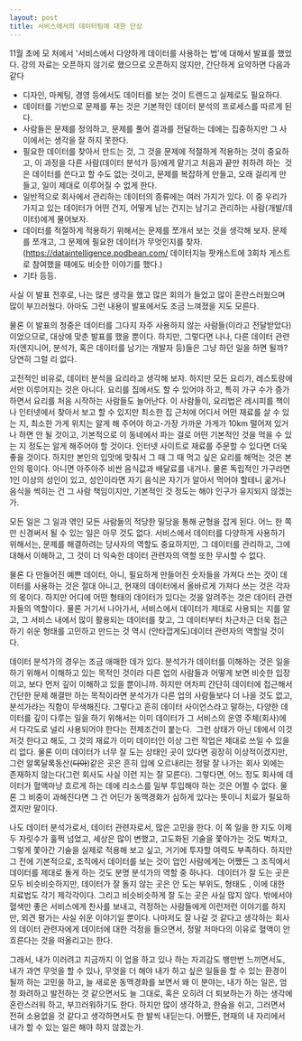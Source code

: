 ```yaml
---
layout: post
title: 서비스에서의 데이터팀에 대한 단상
---
```


11월 초에 모 처에서 '서비스에서 다양하게 데이터를 사용하는 법'에 대해서 발표를 했었다. 강의 자료는 오픈하지 않기로 했으므로 오픈하지 않지만, 간단하게 요약하면 다음과 같다

* 디자인, 마케팅, 경영 등에서도 데이터를 보는 것이 트렌드고 실제로도 필요하다.
* 데이터를 기반으로 문제를 푸는 것은 기본적인 데이터 분석의 프로세스를 따르게 된다.
* 사람들은 문제를 정의하고, 문제를 풀어 결과를 전달하는 데에는 집중하지만 그 사이에서는 생각을 잘 하지 못한다.
* 필요한 데이터를 찾아서 만드는 것, 그 것을 문제에 적절하게 적용하는 것이 중요하고, 이 과정을 다른 사람(데이터 분석가 등)에게 맡기고 처음과 끝만 취하려 하는  것은 데이터를 쓴다고 할 수도 없는 것이고, 문제를 복잡하게 만들고, 오래 걸리게 만들고, 일이 제대로 이루어질 수 없게 한다.
* 일반적으로 회사에서 관리하는 데이터의 종류에는 여러 가지가 있다. 이 중 우리가 가지고 있는 데이터가 어떤 건지, 어떻게 남는 건지는 남기고 관리하는 사람(개발/데이터)에게 물어보자.
* 데이터를 적절하게 적용하기 위해서는 문제를 쪼개서 보는 것을 생각해 보자. 문제를 쪼개고, 그 문제에 필요한 데이터가 무엇인지를 찾자. (https://dataintelligence.podbean.com/ 데이터지능 팟캐스트에 3회차 게스트로 참여했을 때에도 비슷한 이야기를 했다.)
* 기타 등등.

사실 이 발표 전후로, 나는 많은 생각을 했고 많은 회의가 들었고 많이 혼란스러웠으며 많이 부끄러웠다. 아마도 그런 내용이 발표에서도 조금 느껴졌을 지도 모른다.

물론 이 발표의 청중은 데이터를 그다지 자주 사용하지 않는 사람들(이라고 전달받았다)이었으므로, 대상에 맞춘 발표를 했을 뿐이다. 하지만, 그렇다면 나나, 다른 데이터 관련자(엔지니어, 분석가, 혹은 데이터를 남기는 개발자 등)들은 그냥 하던 일을 하면 될까? 당연히 그럴 리 없다.

고전적인 비유로, 데이터 분석을 요리라고 생각해 보자. 하지만 모든 요리가, 레스토랑에서만 이루어지는 것은 아니다. 요리를 집에서도 할 수 있어야 하고, 특히 가구 수가 증가하면서 요리를 처음 시작하는 사람들도 늘어난다. 이 사람들이, 요리법은 레시피를 책이나 인터넷에서 찾아서 보고 할 수 있지만 최소한 집 근처에 어디서 어떤 재료를 살 수 있는 지, 최소한 가게 위치는 알게 해 주어야 하고-가장 가까운 가게가 10km 떨어져 있거나 하면 안 될 것이고, 기본적으로 이 동네에서 파는 걸로 어떤 기본적인 것을 먹을 수 있는 지 정도는 알게 해주어야 할 것이다. 인터넷 사이트로 재료를 주문할 수 있다면 더욱 좋을 것이다. 하지만 본인의 입맛에 맞춰서 그 때 그 때 먹고 싶은 요리를 해먹는 것은 본인의 몫이다. 아니면 아주아주 비싼 음식값과 배달료를 내거나. 물론 독립적인 가구라면 1인 이상의 성인이 있고, 성인이라면 자기 음식은 자기가 알아서 먹어야 할테니 굶거나 음식을 썩히는 건 그 사람 책임이지만, 기본적인 것 정도는 해야 인구가 유지되지 않겠는가.

모든 일은 그 일과 엮인 모든 사람들의 적당한 밀당을 통해 균형을 잡게 된다. 어느 한 쪽만 신경써서 될 수 있는 일은 아무 것도 없다. 서비스에서 데이터를 다양하게 사용하기 위해서는, 문제를 해결하려는 당사자의 역할도 중요하지만, 그 데이터를 관리하고, 그에 대해서 이해하고, 그 것이 더 익숙한 데이터 관련자의 역할 또한 무시할 수 없다.

물론 다 만들어진 예쁜 데이터, 아니, 필요하게 만들어진 숫자들을 가져다 쓰는 것이 데이터를 사용하는 것은 절대 아니고, 현재의 데이터에서 올바르게 가져다 쓰는 것은 각자의 몫이다. 하지만 어디에 어떤 형태의 데이터가 있다는 것을 알려주는 것은 데이터 관련자들의 역할이다. 물론 거기서 나아가서, 서비스에서 데이터가 제대로 사용되는 지를 알고, 그 서비스 내에서 많이 활용되는 데이터를 찾고, 그 데이터부터 차근차근 더욱 접근하기 쉬운 형태를 고민하고 만드는 것 역시 (안타깝게도)데이터 관련자의 역할일 것이다.

데이터 분석가의 경우는 조금 애매한 데가 있다. 분석가가 데이터를 이해하는 것은 일을 하기 위해서 이해하고 있는 목적인 것이라 다른 업의 사람들과 어떻게 보면 비슷한 입장이고, 보다 먼저 깊이 이해하고 있을 뿐이니까. 하지만 어차피 간단히 데이터에 접근해서 간단한 문제 해결만 하는 목적이라면 분석가가 다른 업의 사람들보다 더 나을 것도 없고, 분석가라는 직함이 무색해진다. 그렇다고 흔히 데이터 사이언스라고 말하는, 다양한 데이터를 깊이 다루는 일을 하기 위해서는 이미 데이터가 그 서비스의 운영 주체(회사)에서 다각도로 널리 사용되어야 한다는 전제조건이 붙는다.  그런 상태가 아닌 데에서 이것저것 한다고 해도, 그 것의 재료가 이미 데이터인 이상 그런 작업은 제대로 쓰일 수 있을 리 없다. 물론 이미 데이터가 너무 잘 도는 상태인 곳이 있다면 굉장히 이상적이겠지만, 그런 알록달록동산(~~디아~~)같은 곳은 흔히 입에 오르내리는 정말 잘 나가는 회사 외에는 존재하지 않는다(그런 회사도 사실 이런 지는 잘 모른다). 그렇다면, 어느 정도 회사에 데이터가 혈액마냥 흐르게 하는 데에 리소스를 일부 투입해야 하는 것은 어쩔 수 없다. 물론 그 비중이 과해진다면 그 건 어딘가 동맥경화가 심하게 있다는 뜻이니 치료가 필요하겠지만 말이다.

나도 데이터 분석가로서, 데이터 관련자로서, 많은 고민을 한다. 이 쪽 일을 한 지도 이제 두 자릿수가 훌쩍 넘었고, 세상은 많이 변했고, 고도화된 기술을 쫓아가는 것도 벅차고, 그렇게 쫓아간 기술을 실제로 적용해 보고 싶고, 거기에 투자할 여력도 부족하다. 하지만 그 전에 기본적으로, 조직에서 데이터를 보는 것이 업인 사람에게는 어쨌든 그 조직에서 데이터를 제대로 돌게 하는 것도 분명 분석가의 역할 중 하나다.  데이터가 잘 도는 곳은 모두 비슷비슷하지만, 데이터가 잘 돌지 않는 곳은 안 도는 부위도, 형태도 , 이에 대한 치료법도 각기 제각각이다. 그리고 비슷비슷하게 잘 도는 곳은 사실 많지 않다. 밖에서야 혈색만 좋은 서비스에게 찬사를 보내고, 걱정하는 사람들에게 이런저런 이야기를 하지만, 외견 평가는 사실 쉬운 이야기일 뿐이다. 나마저도 잘 나갈 것 같다고 생각하는 회사의 데이터 관련자에게 데이터에 대한 걱정을 들으면서, 정말 저마다의 이유로 혈액이 안 흐른다는 것을 떠올리고는 한다.

그래서, 내가 이러려고 지금까지 이 업을 하고 있나 하는 자괴감도 뱅만번 느끼면서도, 내가 과연 무엇을 할 수 있나, 무엇을 더 해야 내가 하고 싶은 일들을 할 수 있는 환경이 될까 하는 고민을 하고, 늘 새로운 동맥경화를 보면서 왜 이 분야는, 내가 하는 일은, 엄청 화려하고 발전하는 것 같으면서도 늘 그대로, 혹은 오히려 더 퇴보하는가 하는 생각에 혼란스러워 하고, 부끄러워하기도 한다. 하지만 많이 생각하고, 한숨을 쉬고, 그러면서 전혀 소용없을 것 같다고 생각하면서도 한 발씩 내딛는다. 어쨌든, 현재의 내 자리에서 내가 할 수 있는 일은 해야 하지 않겠는가.
